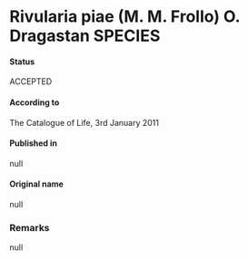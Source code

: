 Rivularia piae (M. M. Frollo) O. Dragastan SPECIES
=======

#### Status
ACCEPTED

#### According to
The Catalogue of Life, 3rd January 2011

#### Published in
null

#### Original name
null

### Remarks
null